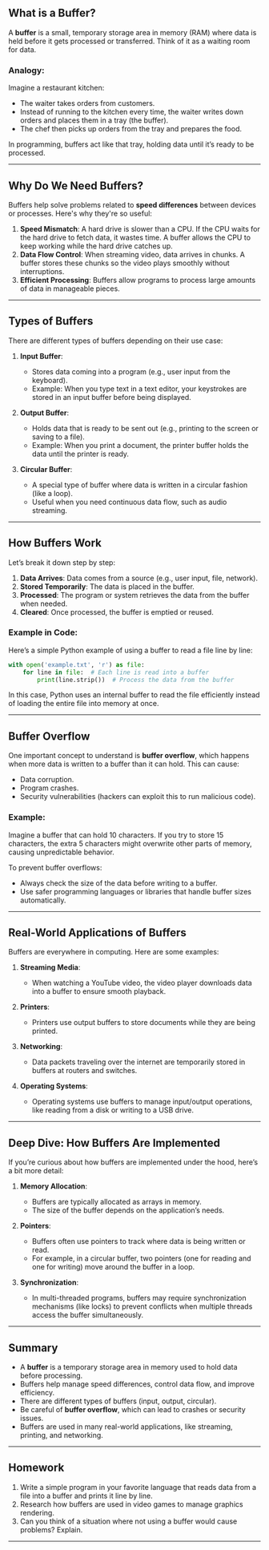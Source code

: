 ## **What is a Buffer?**  

A **buffer** is a small, temporary storage area in memory (RAM) where data is held before it gets processed or transferred. Think of it as a waiting room for data.

### Analogy:

Imagine a restaurant kitchen:
- The waiter takes orders from customers.
- Instead of running to the kitchen every time, the waiter writes down orders and places them in a tray (the buffer).
- The chef then picks up orders from the tray and prepares the food.

In programming, buffers act like that tray, holding data until it’s ready to be processed.

---

## **Why Do We Need Buffers?**

Buffers help solve problems related to **speed differences** between devices or processes. Here's why they're so useful:

1. **Speed Mismatch**: A hard drive is slower than a CPU. If the CPU waits for the hard drive to fetch data, it wastes time. A buffer allows the CPU to keep working while the hard drive catches up.
2. **Data Flow Control**: When streaming video, data arrives in chunks. A buffer stores these chunks so the video plays smoothly without interruptions.
3. **Efficient Processing**: Buffers allow programs to process large amounts of data in manageable pieces.

---

## **Types of Buffers**

There are different types of buffers depending on their use case:

1. **Input Buffer**:
   - Stores data coming into a program (e.g., user input from the keyboard).
   - Example: When you type text in a text editor, your keystrokes are stored in an input buffer before being displayed.

2. **Output Buffer**:
   - Holds data that is ready to be sent out (e.g., printing to the screen or saving to a file).
   - Example: When you print a document, the printer buffer holds the data until the printer is ready.

3. **Circular Buffer**:
   - A special type of buffer where data is written in a circular fashion (like a loop).
   - Useful when you need continuous data flow, such as audio streaming.

---

## **How Buffers Work**

Let’s break it down step by step:

1. **Data Arrives**: Data comes from a source (e.g., user input, file, network).
2. **Stored Temporarily**: The data is placed in the buffer.
3. **Processed**: The program or system retrieves the data from the buffer when needed.
4. **Cleared**: Once processed, the buffer is emptied or reused.

### Example in Code:

Here’s a simple Python example of using a buffer to read a file line by line:

```python
with open('example.txt', 'r') as file:
    for line in file:  # Each line is read into a buffer
        print(line.strip())  # Process the data from the buffer
```

In this case, Python uses an internal buffer to read the file efficiently instead of loading the entire file into memory at once.

---

## **Buffer Overflow**

One important concept to understand is **buffer overflow**, which happens when more data is written to a buffer than it can hold. This can cause:
- Data corruption.
- Program crashes.
- Security vulnerabilities (hackers can exploit this to run malicious code).

### Example:

Imagine a buffer that can hold 10 characters. If you try to store 15 characters, the extra 5 characters might overwrite other parts of memory, causing unpredictable behavior.

To prevent buffer overflows:
- Always check the size of the data before writing to a buffer.
- Use safer programming languages or libraries that handle buffer sizes automatically.

---

## **Real-World Applications of Buffers**

Buffers are everywhere in computing. Here are some examples:

1. **Streaming Media**:
   - When watching a YouTube video, the video player downloads data into a buffer to ensure smooth playback.

2. **Printers**:
   - Printers use output buffers to store documents while they are being printed.

3. **Networking**:
   - Data packets traveling over the internet are temporarily stored in buffers at routers and switches.

4. **Operating Systems**:
   - Operating systems use buffers to manage input/output operations, like reading from a disk or writing to a USB drive.

---

## **Deep Dive: How Buffers Are Implemented**

If you’re curious about how buffers are implemented under the hood, here’s a bit more detail:

1. **Memory Allocation**:
   - Buffers are typically allocated as arrays in memory.
   - The size of the buffer depends on the application’s needs.

2. **Pointers**:
   - Buffers often use pointers to track where data is being written or read.
   - For example, in a circular buffer, two pointers (one for reading and one for writing) move around the buffer in a loop.

3. **Synchronization**:
   - In multi-threaded programs, buffers may require synchronization mechanisms (like locks) to prevent conflicts when multiple threads access the buffer simultaneously.

---

## **Summary**

- A **buffer** is a temporary storage area in memory used to hold data before processing.
- Buffers help manage speed differences, control data flow, and improve efficiency.
- There are different types of buffers (input, output, circular).
- Be careful of **buffer overflow**, which can lead to crashes or security issues.
- Buffers are used in many real-world applications, like streaming, printing, and networking.

---

## **Homework**

1. Write a simple program in your favorite language that reads data from a file into a buffer and prints it line by line.
2. Research how buffers are used in video games to manage graphics rendering.
3. Can you think of a situation where not using a buffer would cause problems? Explain.

---
